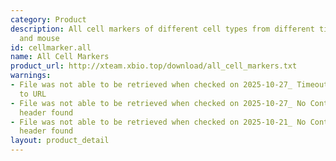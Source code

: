 ```yaml
---
category: Product
description: All cell markers of different cell types from different tissues in human
  and mouse
id: cellmarker.all
name: All Cell Markers
product_url: http://xteam.xbio.top/download/all_cell_markers.txt
warnings:
- File was not able to be retrieved when checked on 2025-10-27_ Timeout connecting
  to URL
- File was not able to be retrieved when checked on 2025-10-27_ No Content-Length
  header found
- File was not able to be retrieved when checked on 2025-10-21_ No Content-Length
  header found
layout: product_detail
---
```

